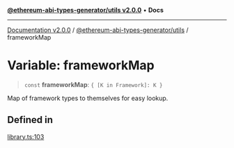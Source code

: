[**@ethereum-abi-types-generator/utils v2.0.0**](../README.md) • **Docs**

***

[Documentation v2.0.0](../../../packages.md) / [@ethereum-abi-types-generator/utils](../README.md) / frameworkMap

# Variable: frameworkMap

> `const` **frameworkMap**: `{ [K in Framework]: K }`

Map of framework types to themselves for easy lookup.

## Defined in

[library.ts:103](https://github.com/niZmosis/ethereum-abi-types-generator/blob/51c0ac8a6ea35330201860f8469daa0efc6ae8f2/packages/utils/src/library.ts#L103)
